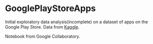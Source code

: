 # GooglePlayStoreApps

Initial exploratory data analysis(incomplete) on a dataset of apps on the Google Play Store. Data from [Kaggle](https://www.kaggle.com/lava18/google-play-store-apps).

Notebook from Google Collaboratory.
